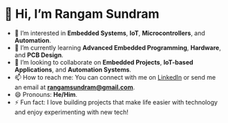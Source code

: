 # 👋 Hi, I’m Rangam Sundram

- 👀 I’m interested in **Embedded Systems**, **IoT**, **Microcontrollers**, and **Automation**.
- 🌱 I’m currently learning **Advanced Embedded Programming**, **Hardware**, and **PCB Design**.
- 💞️ I’m looking to collaborate on **Embedded Projects**, **IoT-based Applications**, and **Automation Systems**.
- 📫 How to reach me: You can connect with me on [LinkedIn](https://www.linkedin.com/in/rangam-sundram/) or send me an email at **rangamsundram@gmail.com**.
- 😄 Pronouns: **He/Him**.
- ⚡ Fun fact: I love building projects that make life easier with technology and enjoy experimenting with new tech!

<!---
S-U-N-D-R-A-M/S-U-N-D-R-A-M is a ✨ special ✨ repository because its `README.md` (this file) appears on your GitHub profile.
You can click the Preview link to take a look at your changes.
--->
